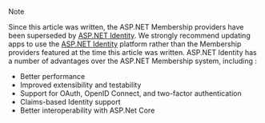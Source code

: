 > [!NOTE]
> Since this article was written, the ASP.NET Membership providers have been superseded by [ASP.NET Identity](/aspnet/identity/overview/getting-started/introduction-to-aspnet-identity). We strongly recommend updating apps to use the [ASP.NET Identity](/aspnet/identity/overview/getting-started/introduction-to-aspnet-identity) platform rather than the Membership providers featured at the time this article was written. ASP.NET Identity has a number of advantages over the ASP.NET Membership system, including :
>
> * Better performance
> * Improved extensibility and testability
> * Support for OAuth, OpenID Connect, and two-factor authentication
> * Claims-based Identity support
> * Better interoperability with ASP.Net Core
